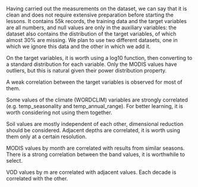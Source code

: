 Having carried out the measurements on the dataset, we can say that it is clean and does not require extensive preparation before starting the lessons. It contains 55k records, the training data and the target variables are all numbers, and null values are only in the auxiliary variables: the dataset also contains the distribution of the target variables, of which almost 30% are missing. We plan to use two different datasets, one in which we ignore this data and the other in which we add it.

On the target variables, it is worth using a log10 function, then converting to a standard distribution for each variable. Only the MODIS values have outliers, but this is natural given their power distribution property.

A weak correlation between the target variables is observed for most of them.

Some values of the climate (WORDCLIM) variables are strongly correlated (e.g. temp_seasonality and temp_annual_range). For better learning, it is worth considering not using them together. 

Soil values are mostly independent of each other, dimensional reduction should be considered. Adjacent depths are correlated, it is worth using them only at a certain resolution.

MODIS values by month are correlated with results from similar seasons. There is a strong correlation between the band values, it is worthwhile to select.

VOD values by m are correlated with adjacent values. Each decade is correlated with the other.
